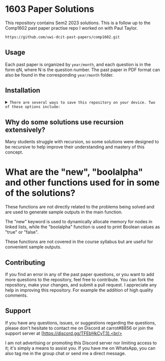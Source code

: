 # 1603 Paper Solutions

This repository contains Sem2 2023 solutions. This is a follow up to the Comp1602 past paper practise repo I worked on with Paul Taylor.

```sh
https://github.com/uwi-dcit-past-papers/comp1602.git
```

## Usage

Each past paper is organized by `year/month`, and each question is in the form qN, where N is the question number. The past paper in PDF format can also be found in the corresponding `year/month` folder.

## Installation

<details>
<summary>
  <code>There are several ways to save this repository on your device. Two of these options include:</code>
</summary>

-   [Downloading repository as ZIP](https://github.com/uwi-dcit-past-papers/comp1603/archive/refs/heads/master.zip)
-   Running the following command in a terminal, provided the [GitHub CLI](https://cli.github.com/) has been previously installed:

```sh
git clone https://github.com/uwi-dcit-past-papers/comp1603.git
```

</details>

## Why do some solutions use recursion extensively?

Many students struggle with recursion, so some solutions were designed to be recursive to help improve their understanding and mastery of this concept.

# What are the "new", "boolalpha" and other functions used for in some of the solutions?

These functions are not directly related to the problems being solved and are used to generate sample outputs in the main function. <br/>

The "new" keyword is used to dynamically allocate memory for nodes in linked lists, while the "boolalpha" function is used to print Boolean values as "true" or "false". <br/>

These functions are not covered in the course syllabus but are useful for convenient sample outputs.

## Contributing

If you find an error in any of the past paper questions, or you want to add more questions to the repository, feel free to contribute. You can fork the repository, make your changes, and submit a pull request. I appreciate any help in improving this repository. For example the addition of high quality comments.

## Support

If you have any questions, issues, or suggestions regarding the questions, please don't hesitate to contact me on Discord at carrot#8856 or join the support server at [https://discord.gg/TFEbHkCyT3].<br/>

I am not advertising or promoting this Discord server nor limiting access to it; it's simply a means to assist you. If you have me on WhatsApp, you can also tag me in the group chat or send me a direct message.
